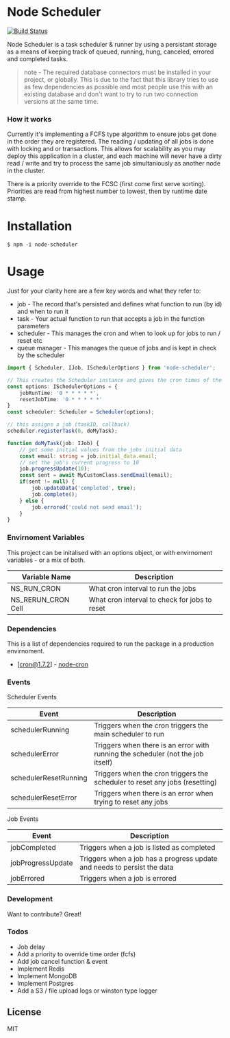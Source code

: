 # Node Scheduler

[![Build Status](https://travis-ci.org/joemccann/dillinger.svg?branch=master)](https://travis-ci.org/joemccann/dillinger)

Node Scheduler is a task scheduler & runner by using a persistant storage as a means of keeping track of queued, running, hung, canceled, errored and completed tasks.

> note - The required database connectors must be installed in your project, or globally. This is due to the fact that this library tries to use as few dependencies as possible and most people use this with an existing database and don't want to try to run two connection versions at the same time.

### How it works
Currently it's implementing a FCFS type algorithm to ensure jobs get done in the order they are registered. The reading / updating of all jobs is done with locking and or transactions. This allows for scalability as you may deploy this application in a cluster, and each machine will never have a dirty read / write and try to process the same job simultaniously as another node in the cluster. 

There is a priority override to the FCSC (first come first serve sorting). Priorities are read from highest number to lowest, then by runtime date stamp.

# Installation

```
$ npm -i node-scheduler
```

# Usage
Just for your clarity here are a few key words and what they refer to:
* job - The record that's persisted and defines what function to run (by id) and when to run it
* task - Your actual function to run that accepts a job in the function parameters
* scheduler - This manages the cron and when to look up for jobs to run / reset etc
* queue manager - This manages the queue of jobs and is kept in check by the scheduler

```ts
import { Scheduler, IJob, ISchedulerOptions } from 'node-scheduler';

// This creates the Scheduler instance and gives the cron times of the run and reset jobs
const options: ISchedulerOptions = {
    jobRunTime: '0 * * * * *',
    resetJobTime: '0 * * * * *'
}
const scheduler: Scheduler = Scheduler(options);

// this assigns a job (taskID, callback)
scheduler.registerTask(0, doMyTask);

function doMyTask(job: IJob) {
    // get some initial values from the jobs initial data
    const email: string = job.initial_data.email;
    // set the job's current progress to 10
    job.progressUpdate(10); 
    const sent = await MyCustomClass.sendEmail(email);
    if(sent != null) {
        job.updateData('completed', true);
        job.complete();
    } else {
        job.errored('could not send email');
    }
} 
```

### Envirnoment Variables
This project can be initalised with an options object, or with envirnoment variables - or a mix of both.

| Variable Name  | Description |
| ------------- | ------------- |
| NS_RUN_CRON  | What cron interval to run the jobs |
| NS_RERUN_CRON Cell  | What cron interval to check for jobs to reset  |

### Dependencies

This is a list of dependencies required to run the package in a production envirnoment.

* [cron@1.7.2] - [node-cron](https://www.npmjs.com/package/cron)

### Events
Scheduler Events

| Event | Description |
| ------ | ------ |
| schedulerRunning | Triggers when the cron triggers the main scheduler to run |
| schedulerError | Triggers when there is an error with running the scheduler (not the job itself) |
| schedulerResetRunning | Triggers when the cron triggers the scheduler to reset any jobs (resetting) |
| schedulerResetError | Triggers when there is an error when trying to reset any jobs |

Job Events

| Event | Description |
| ------ | ------ |
| jobCompleted | Triggers when a job is listed as completed |
| jobProgressUpdate | Triggers when a job has a progress update and needs to persist the data |
| jobErrored | Triggers when a job is errored |

### Development

Want to contribute? Great!

### Todos

 - Job delay
 - Add a priority to override time order (fcfs)
 - Add job cancel function & event
 - Implement Redis
 - Implement MongoDB
 - Implement Postgres
 - Add a S3 / file upload logs or winston type logger

License
----

MIT

